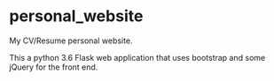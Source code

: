 # personal_website
My CV/Resume personal website.

This a python 3.6 Flask web application that uses bootstrap and some jQuery for the front end.
